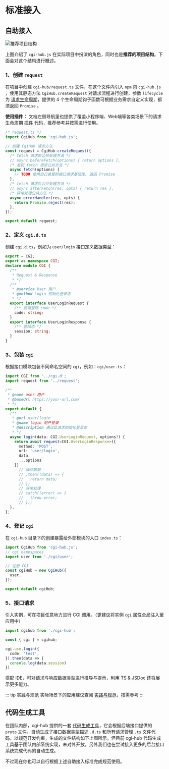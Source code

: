 
# 标准接入

## 自助接入

<img :src="$withBase('/imgs/project-structure.png')" alt="推荐项目结构">

上图介绍了 `cgi-hub.js` 在实际项目中扮演的角色，同时也是**推荐的项目结构**。下面会对这个结构进行概述。


### 1、创建 `request`

在项目中创建 `cgi-hub/request.ts` 文件，在这个文件内引入 `npm` 包 `cgi-hub.js` ，使用其静态方法 `CgiHub.createRequest` 对请求流程进行创建，参数 `lifecycle` 为 [请求生命周期](/guide/lifecycle)，提供的 4 个生命周期钩子函数可根据业务需求自定义实现，都须返回 `Promise` 。

**使用插件：** 文档左侧导航里也提供了覆盖小程序端、Web端等各类场景下的请求生命周期 [插件](/plugins/) 代码，推荐参考并按需进行使用。

```ts
/* request.ts */
import CgiHub from 'cgi-hub.js';

// 创建 CgiHub 请求方法
const request = CgiHub.createRequest({
  /* fetch 请求前公共处理方法 */
  // async beforeFetch(options) { return options },
  /* 发起 fetch 请求公共方法 */
  async fetch(options) {
    // TODO 使用自己喜爱的接口请求基础库, 返回 Promise
  },
  /* fetch 请求后公共处理方法 */
  // async afterFetch(res, opts) { return res },
  /* 异常处理公共方法 */
  async errorHandler(res, opts) {
    return Promise.reject(res);
  },
});

export default request;
```

### 2、定义 `cgi.d.ts`

创建 `cgi.d.ts`，例如为 `user/login` 接口定义数据类型：

```ts
export = CGI;
export as namespace CGI;
declare module CGI {
  /**
   * Request & Response
   * */
  /**
   * @service User 用户
   * @method Login 初始化登录态
   * */
  export interface UserLoginRequest {
    /** 前端登陆 code */
    code: string;
  }
  export interface UserLoginResponse {
    /** 登陆态 */
    session: string;
  }
}
```

### 3、包装 `cgi`

根据接口模块包装不同命名空间的 `cgi`，例如：`cgi/user.ts`：

```ts
import CGI from '../cgi.d';
import request from '../request';

/**
 * @name user 用户
 * @baseUrl https://your-url.com/
 * */
export default {
  /**
   * @url user/login
   * @name login 用户登录
   * @description 通过此请求初始化登录态
   * */
  async login(data: CGI.UserLoginRequest, options?) {
    return await request<CGI.UserLoginResponse>({
      method: 'POST',
      url: 'user/login',
      data,
      ...options
    })
      // 操作数据
      // .then((data) => {
      //   return data;
      // })
      // 异常处理
      // catch((error) => {
      //   throw error;
      // });
  },
};
```

### 4、登记 `cgi`

在 `cgi-hub` 目录下的创建暴露给外部模块的入口 `index.ts`：

```ts
import CgiHub from 'cgi-hub.js';
// cgi namespaces
import user from './cgi/user';

// 注册 CGI
const cgiHub = new CgiHub({
  user,
});

export default cgiHub;
```

### 5、接口请求

引入实例，可在项目任意地方进行 CGI 调用。（更建议将实例 `cgi` 属性全局注入至应用中）

```ts
import cgihub from './cgi-hub';

const { cgi } = cgihub;

cgi.use.login({
  code: 'test',
}).then(data => {
  console.log(data.session)
})
```

搭配 IDE，可对请求与响应数据类型进行推导与提示，利用 TS & JSDoc 还将展示更多能力。

::: tip 实践与规范
实际场景下的应用建议查阅 [实践与规范](/plugins/)，按需参考
:::


## 代码生成工具

在团队内部，cgi-hub 提供的一套 [代码生成工具]()，它会根据后端接口提供的 `proto` 文件，自动生成了接口数据类型描述 `.d.ts` 和所有请求管理 `.ts` 文件代码，以规范开发约束，生成的文件结构如下上图所示。但目前 cgi-hub 代码生成工具基于团队内部系统实现，未对外开放。另外我们也在尝试接入更多的后台接口系统完成代码的自动生成。

不过现在你也可以自行根据上述自助接入标准完成规范使用。
